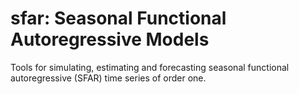 # sfar: Seasonal Functional Autoregressive Models

Tools for simulating, estimating and forecasting seasonal functional autoregressive (SFAR) time series of order one.
